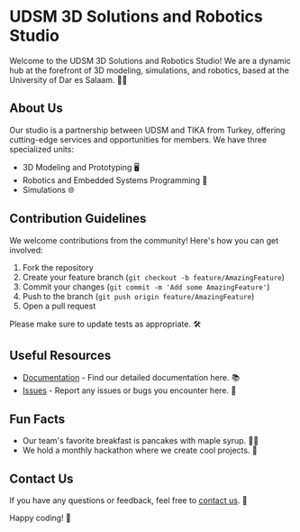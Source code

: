 # UDSM 3D Solutions and Robotics Studio

Welcome to the UDSM 3D Solutions and Robotics Studio! We are a dynamic hub at the forefront of 3D modeling, simulations, and robotics, based at the University of Dar es Salaam. 🤖🎨

## About Us

Our studio is a partnership between UDSM and TIKA from Turkey, offering cutting-edge services and opportunities for members. We have three specialized units:
- 3D Modeling and Prototyping 🖥️
- Robotics and Embedded Systems Programming 🤖
- Simulations 🌐

## Contribution Guidelines

We welcome contributions from the community! Here's how you can get involved:
1. Fork the repository
2. Create your feature branch (`git checkout -b feature/AmazingFeature`)
3. Commit your changes (`git commit -m 'Add some AmazingFeature'`)
4. Push to the branch (`git push origin feature/AmazingFeature`)
5. Open a pull request

Please make sure to update tests as appropriate. 🛠️

## Useful Resources

- [Documentation](link-to-docs) - Find our detailed documentation here. 📚
- [Issues](link-to-issues) - Report any issues or bugs you encounter here. 🐛

## Fun Facts

- Our team's favorite breakfast is pancakes with maple syrup. 🥞🍁
- We hold a monthly hackathon where we create cool projects. 🚀

## Contact Us

If you have any questions or feedback, feel free to [contact us](mailto:udsm3d.robotics@gmail.com). 📧

Happy coding! 🎉


